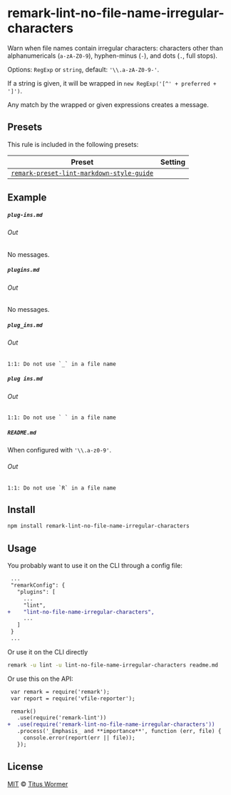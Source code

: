 <!--This file is generated-->

# remark-lint-no-file-name-irregular-characters

Warn when file names contain irregular characters: characters other than
alphanumericals (`a-zA-Z0-9`), hyphen-minus (`-`), and dots (`.`, full
stops).

Options: `RegExp` or `string`, default: `'\\.a-zA-Z0-9-'`.

If a string is given, it will be wrapped in
`new RegExp('[^' + preferred + ']')`.

Any match by the wrapped or given expressions creates a message.

## Presets

This rule is included in the following presets:

| Preset | Setting |
| ------ | ------- |
| [`remark-preset-lint-markdown-style-guide`](https://github.com/remarkjs/remark-lint/tree/master/packages/remark-preset-lint-markdown-style-guide) |  |

## Example

##### `plug-ins.md`

###### Out

No messages.

##### `plugins.md`

###### Out

No messages.

##### `plug_ins.md`

###### Out

```text
1:1: Do not use `_` in a file name
```

##### `plug ins.md`

###### Out

```text
1:1: Do not use ` ` in a file name
```

##### `README.md`

When configured with `'\\.a-z0-9'`.

###### Out

```text
1:1: Do not use `R` in a file name
```

## Install

```sh
npm install remark-lint-no-file-name-irregular-characters
```

## Usage

You probably want to use it on the CLI through a config file:

```diff
 ...
 "remarkConfig": {
   "plugins": [
     ...
     "lint",
+    "lint-no-file-name-irregular-characters",
     ...
   ]
 }
 ...
```

Or use it on the CLI directly

```sh
remark -u lint -u lint-no-file-name-irregular-characters readme.md
```

Or use this on the API:

```diff
 var remark = require('remark');
 var report = require('vfile-reporter');

 remark()
   .use(require('remark-lint'))
+  .use(require('remark-lint-no-file-name-irregular-characters'))
   .process('_Emphasis_ and **importance**', function (err, file) {
     console.error(report(err || file));
   });
```

## License

[MIT](https://github.com/remarkjs/remark-lint/blob/master/license) © [Titus Wormer](https://wooorm.com)
